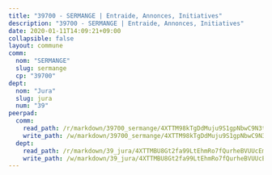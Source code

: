 ```yaml
---
title: "39700 - SERMANGE | Entraide, Annonces, Initiatives"
description: "39700 - SERMANGE | Entraide, Annonces, Initiatives"
date: 2020-01-11T14:09:21+09:00
collapsible: false
layout: commune
comm:
  nom: "SERMANGE"
  slug: sermange
  cp: "39700"
dept:
  nom: "Jura"
  slug: jura
  num: "39"
peerpad:
  comm:
    read_path: /r/markdown/39700_sermange/4XTTM98kTgDdMuju9S1gpNbwC9N3tRXcC4TqLKGE16ZLMto8s
    write_path: /w/markdown/39700_sermange/4XTTM98kTgDdMuju9S1gpNbwC9N3tRXcC4TqLKGE16ZLMto8s-K3TgUneSx7f8XgHV79X3k4G85Vb9YFd1uch4MWxhfTEUXEpQW9r7gBrjCxdguD1RQPmgCvCeH8EWMKhwqtbuBhjESip9TdwaL1eX9UrAJgmHBwWUHZ27AHi1J5EKcZXwTEqWfCZD
  dept:
    read_path: /r/markdown/39_jura/4XTTMBU8Gt2fa99LtEhmRo7fQurheBVUUcEmcUcrj82YN8mg7
    write_path: /w/markdown/39_jura/4XTTMBU8Gt2fa99LtEhmRo7fQurheBVUUcEmcUcrj82YN8mg7-K3TgTcNZmu4vnNMaCfgcL8UVTLrMMzc995tkrcbQnJrz2QJUTFFzY77q7ECMK21XeFnonjpMWqFzgVngXjdq8HzYe3HRbuYXbvX8ofWBv48UvWuvbrbp8aQGQQcfezWASxj7orH1
---
```


